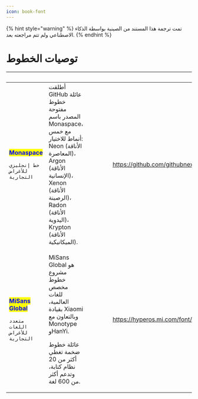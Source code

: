 ```yaml
---
icon: book-font
---
```


{% hint style="warning" %}
تمت ترجمة هذا المستند من الصينية بواسطة الذكاء الاصطناعي ولم تتم مراجعته بعد.
{% endhint %}

# توصيات الخطوط

<table data-column-title-hidden data-view="cards"><thead><tr><th></th><th></th><th></th><th data-hidden data-type="content-ref"></th><th data-hidden data-type="content-ref"></th><th data-hidden data-type="files"></th><th data-hidden data-card-target data-type="content-ref"></th><th data-hidden data-card-cover data-type="files"></th><th data-hidden data-type="files"></th><th data-hidden><select></select></th><th data-hidden data-type="rating" data-max="5"></th><th data-hidden data-type="files"></th><th data-hidden data-type="rating" data-max="5"></th><th data-hidden data-type="content-ref"></th><th data-hidden data-type="files"></th><th data-hidden data-type="users" data-multiple></th><th data-hidden><select></select></th><th data-hidden data-type="users" data-multiple></th><th data-hidden data-type="checkbox"></th></tr></thead><tbody><tr><td><p><mark style="color:blue;"><strong>Monaspace</strong></mark></p><p><code>خط إنجليزي</code> <code>للأغراض التجارية</code></p></td><td>أطلقت GitHub عائلة خطوط مفتوحة المصدر باسم Monaspace، مع خمس أنماط للاختيار: Neon (الأناقة المعاصرة)، Argon (الأناقة الإنسانية)، Xenon (الأناقة الرصينة)، Radon (الأناقة اليدوية)، Krypton (الأناقة الميكانيكية).</td><td></td><td></td><td></td><td></td><td><a href="https://github.com/githubnext/monaspace">https://github.com/githubnext/monaspace</a></td><td><a href="../../.gitbook/assets/5ad38bb33425c9c4992e8a89bb9c45d.png">5ad38bb33425c9c4992e8a89bb9c45d.png</a></td><td></td><td></td><td>null</td><td></td><td>4</td><td></td><td></td><td></td><td></td><td></td><td>false</td></tr><tr><td><p><mark style="color:blue;"><strong>MiSans Global</strong></mark></p><p><code>متعدد اللغات</code> <code>للأغراض التجارية</code></p></td><td><p>MiSans Global هو مشروع خطوط مخصص للغات العالمية، بقيادة Xiaomi وبالتعاون مع Monotype وHanYi.</p><p>عائلة خطوط ضخمة تغطي أكثر من 20 نظام كتابة، وتدعم أكثر من 600 لغة.</p></td><td></td><td></td><td></td><td></td><td><a href="https://hyperos.mi.com/font/zh/">https://hyperos.mi.com/font/zh/</a></td><td><a href="../../.gitbook/assets/b42878132e2124d96ad6296af6d1d8e.png">b42878132e2124d96ad6296af6d1d8e.png</a></td><td></td><td></td><td>null</td><td></td><td>null</td><td></td><td></td><td></td><td></td><td></td><td>false</td></tr></tbody></table>